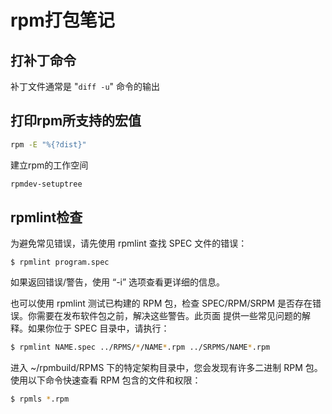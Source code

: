 # rpm打包笔记

## 打补丁命令

补丁文件通常是 "`diff -u`" 命令的输出

## 打印rpm所支持的宏值

```bash
rpm -E "%{?dist}"
```

建立rpm的工作空间

```bash
rpmdev-setuptree
```

## rpmlint检查

为避免常见错误，请先使用 rpmlint 查找 SPEC 文件的错误：

    $ rpmlint program.spec

如果返回错误/警告，使用 “-i” 选项查看更详细的信息。

也可以使用 rpmlint 测试已构建的 RPM 包，检查 SPEC/RPM/SRPM 是否存在错误。你需要在发布软件包之前，解决这些警告。此页面 提供一些常见问题的解释。如果你位于 SPEC 目录中，请执行：

```bash
$ rpmlint NAME.spec ../RPMS/*/NAME*.rpm ../SRPMS/NAME*.rpm
```

进入 ~/rpmbuild/RPMS 下的特定架构目录中，您会发现有许多二进制 RPM 包。使用以下命令快速查看 RPM 包含的文件和权限：

```bash
$ rpmls *.rpm
```

